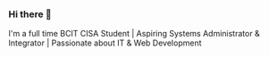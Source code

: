 ### Hi there 👋

I'm a full time BCIT CISA Student | Aspiring Systems Administrator & Integrator | Passionate about IT & Web Development
